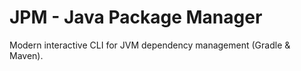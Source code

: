 # JPM - Java Package Manager
Modern interactive CLI for JVM dependency management (Gradle & Maven).
